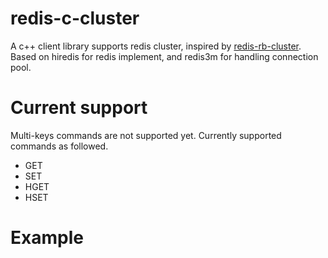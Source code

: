 # redis-c-cluster

A c++ client library supports redis cluster, inspired by [redis-rb-cluster].
Based on hiredis for redis implement, and redis3m for handling connection pool.

[redis-rb-cluster]: https://github.com/antirez/redis-rb-cluster

# Current support

Multi-keys commands are not supported yet.
Currently supported commands as followed.
* GET
* SET
* HGET
* HSET

# Example
